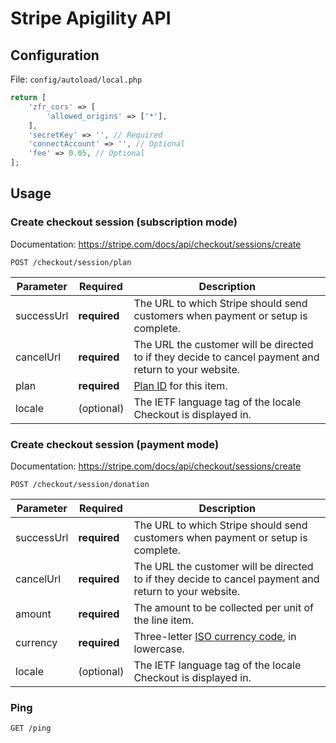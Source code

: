 # Stripe Apigility API

## Configuration

File: `config/autoload/local.php`

```php
return [
    'zfr_cors' => [
        'allowed_origins' => ['*'],
    ],
    'secretKey' => '', // Required
    'connectAccount' => '', // Optional
    'fee' => 0.05, // Optional
];
```

## Usage

### Create checkout session (subscription mode)

Documentation: <https://stripe.com/docs/api/checkout/sessions/create>

```http
POST /checkout/session/plan
```

| Parameter  | Required     | Description                                                                                           |
|------------|--------------|-------------------------------------------------------------------------------------------------------|
| successUrl | **required** | The URL to which Stripe should send customers when payment or setup is complete.                      |
| cancelUrl  | **required** | The URL the customer will be directed to if they decide to cancel payment and return to your website. |
| plan       | **required** | [Plan ID](https://stripe.com/docs/api/plans) for this item.                                           |
| locale     | (optional)   | The IETF language tag of the locale Checkout is displayed in.                                         |

### Create checkout session (payment mode)

Documentation: <https://stripe.com/docs/api/checkout/sessions/create>

```http
POST /checkout/session/donation
```

| Parameter  | Required     | Description                                                                                           |
|------------|--------------|-------------------------------------------------------------------------------------------------------|
| successUrl | **required** | The URL to which Stripe should send customers when payment or setup is complete.                      |
| cancelUrl  | **required** | The URL the customer will be directed to if they decide to cancel payment and return to your website. |
| amount     | **required** | The amount to be collected per unit of the line item.                                                 |
| currency   | **required** | Three-letter [ISO currency code](https://www.iso.org/iso-4217-currency-codes.html), in lowercase.     |
| locale     | (optional)   | The IETF language tag of the locale Checkout is displayed in.                                         |

### Ping

```http
GET /ping
```

